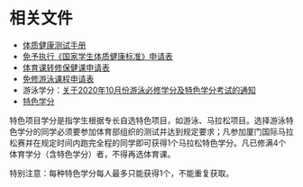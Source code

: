 # 相关文件
- [体质健康测试手册](https://tyjxb.xmu.edu.cn/tzjkcssc/list.htm)
- [免予执行《国家学生体质健康标准》申请表](https://tyjxb.xmu.edu.cn/2016/1014/c11973a213641/page.htm)
- [体育课转修保健课申请表](https://tyjxb.xmu.edu.cn/2016/1014/c11973a213640/page.htm)
- [免修游泳课程申请表](https://tyjxb.xmu.edu.cn/2016/1014/c11973a213639/page.htm)
- 游泳学分：[关于2020年10月份游泳必修学分及特色学分考试的通知](https://tyjxb.xmu.edu.cn/2020/0924/c12201a414313/page.htm)
- [特色学分](https://tyjxb.xmu.edu.cn/2016/1014/c11972a213646/page.htm)

特色项目学分是指学生根据专长自选特色项目，如游泳、马拉松项目。选择游泳特色学分的同学必须要参加体育部组织的测试并达到规定要求；凡参加厦门国际马拉松赛并在规定时间内跑完全程的同学即可获得1个马拉松特色学分。凡已修满4个体育学分（含特色学分）者，不得再选体育课。

特别注意：每种特色学分每人最多只能获得1个，不能重复获取。
